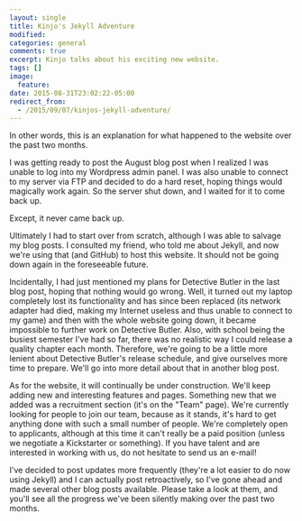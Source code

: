 ```yaml
---
layout: single
title: Kinjo's Jekyll Adventure
modified:
categories: general
comments: true
excerpt: Kinjo talks about his exciting new website.
tags: []
image:
  feature:
date: 2015-08-31T23:02:22-05:00
redirect_from:
  - /2015/09/07/kinjos-jekyll-adventure/
---
```

In other words, this is an explanation for what happened to the website over the past two months.

I was getting ready to post the August blog post when I realized I was unable to log into my Wordpress admin panel. I was also unable to connect to my server via FTP and decided to do a hard reset, hoping things would magically work again. So the server shut down, and I waited for it to come back up.

Except, it never came back up.

Ultimately I had to start over from scratch, although I was able to salvage my blog posts. I consulted my friend, who told me about Jekyll, and now we're using that (and GitHub) to host this website. It should not be going down again in the foreseeable future.

Incidentally, I had just mentioned my plans for Detective Butler in the last blog post, hoping that nothing would go wrong. Well, it turned out my laptop completely lost its functionality and has since been replaced (its network adapter had died, making my Internet useless and thus unable to connect to my game) and then with the whole website going down, it became impossible to further work on Detective Butler. Also, with school being the busiest semester I've had so far, there was no realistic way I could release a quality chapter each month. Therefore, we're going to be a little more lenient about Detective Butler's release schedule, and give ourselves more time to prepare. We'll go into more detail about that in another blog post.

As for the website, it will continually be under construction. We'll keep adding new and interesting features and pages. Something new that we added was a recruitment section (it's on the "Team" page). We're currently looking for people to join our team, because as it stands, it's hard to get anything done with such a small number of people. We're completely open to applicants, although at this time it can't really be a paid position (unless we negotiate a Kickstarter or something). If you have talent and are interested in working with us, do not hesitate to send us an e-mail!

I've decided to post updates more frequently (they're a lot easier to do now using Jekyll) and I can actually post retroactively, so I've gone ahead and made several other blog posts available. Please take a look at them, and you'll see all the progress we've been silently making over the past two months.
